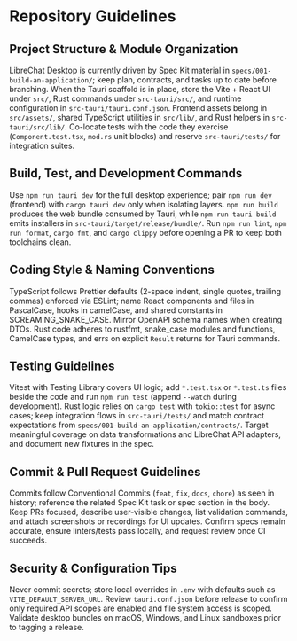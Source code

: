 # Repository Guidelines

## Project Structure & Module Organization
LibreChat Desktop is currently driven by Spec Kit material in `specs/001-build-an-application/`; keep plan, contracts, and tasks up to date before branching. When the Tauri scaffold is in place, store the Vite + React UI under `src/`, Rust commands under `src-tauri/src/`, and runtime configuration in `src-tauri/tauri.conf.json`. Frontend assets belong in `src/assets/`, shared TypeScript utilities in `src/lib/`, and Rust helpers in `src-tauri/src/lib/`. Co-locate tests with the code they exercise (`Component.test.tsx`, `mod.rs` unit blocks) and reserve `src-tauri/tests/` for integration suites.

## Build, Test, and Development Commands
Use `npm run tauri dev` for the full desktop experience; pair `npm run dev` (frontend) with `cargo tauri dev` only when isolating layers. `npm run build` produces the web bundle consumed by Tauri, while `npm run tauri build` emits installers in `src-tauri/target/release/bundle/`. Run `npm run lint`, `npm run format`, `cargo fmt`, and `cargo clippy` before opening a PR to keep both toolchains clean.

## Coding Style & Naming Conventions
TypeScript follows Prettier defaults (2-space indent, single quotes, trailing commas) enforced via ESLint; name React components and files in PascalCase, hooks in camelCase, and shared constants in SCREAMING_SNAKE_CASE. Mirror OpenAPI schema names when creating DTOs. Rust code adheres to rustfmt, snake_case modules and functions, CamelCase types, and errs on explicit `Result` returns for Tauri commands.

## Testing Guidelines
Vitest with Testing Library covers UI logic; add `*.test.tsx` or `*.test.ts` files beside the code and run `npm run test` (append `--watch` during development). Rust logic relies on `cargo test` with `tokio::test` for async cases; keep integration flows in `src-tauri/tests/` and match contract expectations from `specs/001-build-an-application/contracts/`. Target meaningful coverage on data transformations and LibreChat API adapters, and document new fixtures in the spec.

## Commit & Pull Request Guidelines
Commits follow Conventional Commits (`feat`, `fix`, `docs`, `chore`) as seen in history; reference the related Spec Kit task or spec section in the body. Keep PRs focused, describe user-visible changes, list validation commands, and attach screenshots or recordings for UI updates. Confirm specs remain accurate, ensure linters/tests pass locally, and request review once CI succeeds.

## Security & Configuration Tips
Never commit secrets; store local overrides in `.env` with defaults such as `VITE_DEFAULT_SERVER_URL`. Review `tauri.conf.json` before release to confirm only required API scopes are enabled and file system access is scoped. Validate desktop bundles on macOS, Windows, and Linux sandboxes prior to tagging a release.

